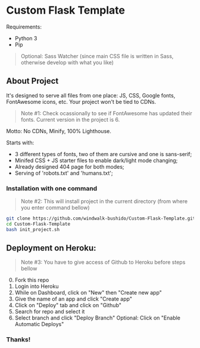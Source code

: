 # Custom Flask Template

Requirements:

- Python 3
- Pip

> Optional: Sass Watcher (since main CSS file is written in Sass, otherwise develop with what you like)

## About Project

It's designed to serve all files from one place: JS, CSS, Google fonts, FontAwesome icons, etc. Your project won't be tied to CDNs.

> Note #1: Check ocassionally to see if FontAwesome has updated their fonts. Current version in the project is 6.

Motto: No CDNs, Minify, 100% Lighthouse.

Starts with:

- 3 different types of fonts, two of them are cursive and one is sans-serif;
- Minifed CSS + JS starter files to enable dark/light mode changing;
- Already designed 404 page for both modes;
- Serving of 'robots.txt' and 'humans.txt';

### Installation with one command

> Note #2: This will install project in the current directory (from where you enter command bellow)

```sh
git clone https://github.com/windwalk-bushido/Custom-Flask-Template.git
cd Custom-Flask-Template
bash init_project.sh
```

## Deployment on Heroku:

> Note #3: You have to give access of Github to Heroku before steps bellow

0. Fork this repo
1. Login into Heroku
2. While on Dashboard, click on "New" then "Create new app"
3. Give the name of an app and click "Create app"
4. Click on "Deploy" tab and click on "Github"
5. Search for repo and select it
6. Select branch and click "Deploy Branch"
   Optional: Click on "Enable Automatic Deploys"

### Thanks!
